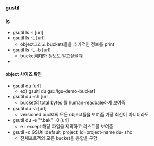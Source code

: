 ﻿### gustil 
### ls
- gsutil ls -l [url]
- gsutil ls -L [url]
	- object그리고 buckets들을 추가적인 정보를 print
- gsutil ls -L -b [url]
	- bucket에대한 정보도 알고싶을떄
- 
#### object 사이즈 확인
- gsutil du [url]
	- ex) gsuitl du gs::/lgu-demo-bucket1
- gsutil du -ch [url
	- bucket의 total   bytes 를 human-readbale하게 보여줌
-  gsutil du -a [url]
	- versioned buckt의 모든 object들을 보여줌 가장 최신이 아니더라도
- gsutil du -e "*.bak" -0 [url]
	- e : except 해당 파일을 제외하고  리스트를 보여줌
- gsutil -o GSUtil:default_project_id=project-name du- shc
	- 전체프로젝의 모든 bucket을 총합을 구함
